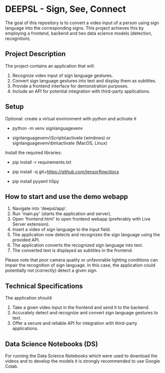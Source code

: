 # DEEPSL - Sign, See, Connect

The goal of this repository is to convert a video input of a person using sign language into the corresponding signs. This project achieves this by employing a frontend, backend and two data science models (detection, recognition).

## Project Description

The project contains an application that will:

1. Recognize video input of sign language gestures.
2. Convert sign language gestures into text and display them as subtitles.
3. Provide a frontend interface for demonstration purposes.
4. Include an API for potential integration with third-party applications.

## Setup

Optional: create a virtual environment with python and activate it

- python -m venv signlanguagevenv

- signlanguagevenv\Scripts\activate (windows) or signlanguagevenv\bin\activate (MacOS, Linux)

Install the required libraries:

- pip install -r requirements.txt

- pip install -q git+https://github.com/tensorflow/docs

- pip install pyyaml h5py

## How to start and use the demo webapp

1. Navigate into 'deepsl/app'.
2. Run 'main.py' (starts the application and server).
3. Open 'frontend.html' to open frontend webapp (preferably with Live Server extension).
6. Insert a video of sign language to the input field.
7. The application now detects and recognizes the sign language using the provided API.
8. The application converts the recognized sign language into text.
9. The converted text is displayed as subtitles in the frontend.

Please note that poor camera quality or unfavorable lighting conditions can impair the recognition of sign language. In this case, the application could potentially not (correctly) detect a given sign.

## Technical Specifications

The application should:

1. Take a given video input in the frontend and send it to the backend.
2. Accurately detect and recognize and convert sign language gestures to text.
4. Offer a secure and reliable API for integration with third-party applications.

## Data Science Notebooks (DS)

For running the Data Science Notebooks which were used to download the videos and to develop the models it is strongly recommended to use Google Colab.
